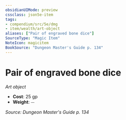 ```yaml
---
obsidianUIMode: preview
cssclass: json5e-item
tags:
- compendium/src/5e/dmg
- item/wealth/art-object
aliases: ["Pair of engraved bone dice"]
SourceType: "Magic Item"
NoteIcon: magicitem
BookSource: "Dungeon Master's Guide p. 134"
---
```

# Pair of engraved bone dice
*Art object*  

- **Cost**: 25 gp
- **Weight**: ⏤

*Source: Dungeon Master's Guide p. 134*
